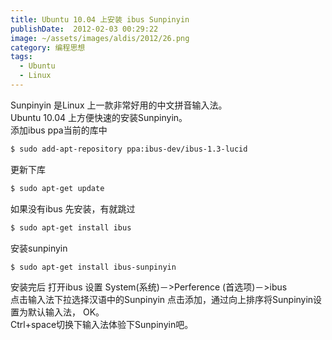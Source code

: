```yaml
---
title: Ubuntu 10.04 上安装 ibus Sunpinyin
publishDate:  2012-02-03 00:29:22
image: ~/assets/images/aldis/2012/26.png
category: 编程思想 
tags: 
  - Ubuntu
  - Linux
---
```


Sunpinyin 是Linux 上一款非常好用的中文拼音输入法。  
Ubuntu 10.04 上方便快速的安装Sunpinyin。  
添加ibus ppa当前的库中  

```bash
$ sudo add-apt-repository ppa:ibus-dev/ibus-1.3-lucid  
```

更新下库  

```bash
$ sudo apt-get update  
```

如果没有ibus 先安装，有就跳过  

```bash
$ sudo apt-get install ibus  
```

安装sunpinyin  

```bash
$ sudo apt-get install ibus-sunpinyin  
```

安装完后 打开ibus 设置 System(系统)－>Perference (首选项)－>ibus   
点击输入法下拉选择汉语中的Sunpinyin 点击添加，通过向上排序将Sunpinyin设置为默认输入法， OK。  
Ctrl+space切换下输入法体验下Sunpinyin吧。 

